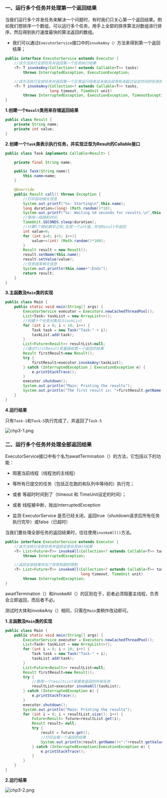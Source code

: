 ### 一、运行多个任务并处理第一个返回结果

当我们运行多个并发任务来解决一个问题时，有时我们只关心第一个返回结果。例如我们想排序一个数组，可以运行多个任务，用手上全部的排序算法对数组进行排序，然后得到执行速度最快的算法返回的数组。

- 我们可以通过`ExecutorService`接口中的`invokeAny（）`方法来得到第一个返回结果；

```java
public interface ExecutorService extends Executor {
    //该方法执行全部任务并返回第一个任务执行结果
    <T> T invokeAny(Collection<? extends Callable<T>> tasks)
        throws InterruptedException, ExecutionException;

    //该方法执行全部任务并返回第一个正常运行结束且未抛出异常和未超过设定时间的任务执行结果
    <T> T invokeAny(Collection<? extends Callable<T>> tasks,
                    long timeout, TimeUnit unit)
        throws InterruptedException, ExecutionException, TimeoutException;
}

```

**1.创建一个`Result`类用来存储返回结果**

```java
public class Result {
    private String name;
    private int value;
}
```

**2.创建一个`Task`类表示执行任务，并实现泛型为Result的Callable接口**

```java
public class Task implements Callable<Result> {

    private final String name;

    public Task(String name){
        this.name=name;
    }

    @Override
    public Result call() throws Exception {
        //打印启动相关信息
        System.out.printf("%s: Starting\n",this.name);
        long duration=(long) (Math.random()*10);
        System.out.printf("%s: Waiting %d seconds for results.\n",this.name,duration);
        //等待一段随机时间
        TimeUnit.SECONDS.sleep(duration);
        //计算5个随机数字之和,生成一个int值，并在Result中返回
        int value=0;
        for (int i=0; i<5; i++){
            value+=(int) (Math.random()*100);
        }
        Result result = new Result();
        result.setName(this.name);
        result.setValue(value);
        //任务结束相关信息
        System.out.println(this.name+":Ends");
        return result;
    }
}
```

**3.主函数及`Main`类的实现**

```java
public class Main {
    public static void main(String[] args) {
        ExecutorService executor = Executors.newCachedThreadPool();
        List<Task> taskList = new ArrayList<>();
        //创建十个任务对象加入taskList
        for (int i = 0; i < 10; i++) {
            Task task = new Task("Task-" + i);
            taskList.add(task);
        }
        List<Future<Result>> resultList=null;
        //通过firstResult变量接收第一个返回的结果
        Result firstResult=new Result();
        try {
            firstResult=executor.invokeAny(taskList);
        } catch (InterruptedException | ExecutionException e) {
            e.printStackTrace();
        }
        executor.shutdown();
        System.out.println("Main: Printing the results");
        System.out.println("The first result is: "+firstResult.getName());
    }
}

```

**4.运行结果**

只有`Task-1`和`Task-5`执行完成了，并返回了`Task-5`

![chp3-1.png](../img/chp3/1.png)

### 二、运行多个任务并处理全部返回结果

ExecutorService接口中有个名为awaitTermination（）的方法，它包括以下的功能：

- 阻塞当前线程（线程池的主线程）

- 等所有已提交的任务（包括正在跑的和队列中等待的）执行完；
- 或者 等超时时间到了（timeout 和 TimeUnit设定的时间）；
- 或者 线程被中断，抛出InterruptedException
- 监测 ExecutorService 是否已经关闭，返回true（shutdown请求后所有任务执行完毕）或false（已超时）

当我们要处理全部任务的返回结果时，往往使用`invokeAll()`方法。

```java
public interface ExecutorService extends Executor {
    //该方法执行全部任务并返回全部任务执行结果
    <T> List<Future<T>> invokeAll(Collection<? extends Callable<T>> tasks)
        throws InterruptedException;

    //返回全部结果并加了异常和超时限制
    <T> List<Future<T>> invokeAll(Collection<? extends Callable<T>> tasks,
                                  long timeout, TimeUnit unit)
        throws InterruptedException;
}
```

awaitTermination（）和invokeAll（）的区别在于，前者必须阻塞主线程，负责会立即返回，而后者不必。

测试时大体和invokeAny（）相同，只需在`Main`类稍作改动即可。

**1.主函数及`Main`类的实现**

```java
public class Main {
    public static void main(String[] args) {
        ExecutorService executor = Executors.newCachedThreadPool();
        List<Task> taskList = new ArrayList<>();
        for (int i = 0; i < 10; i++) {
            Task task = new Task("Task-" + i);
            taskList.add(task);
        }
        List<Future<Result>> resultList=null;
        Result firstResult=new Result();
        try {
            //使用一个resultList来接收返回的所有任务
            resultList=executor.invokeAll(taskList);
        } catch (InterruptedException e) {
            e.printStackTrace();
        }
        executor.shutdown();
        System.out.println("Main: Printing the results");
        for (int i = 0; i < resultList.size(); i++) {
            Future<Result> future=resultList.get(i);
            Result result= null;
            try {
                result = future.get();
                //打印出每一个返回的结果
                System.out.println(result.getName()+":"+result.getValue());
            } catch (InterruptedException|ExecutionException e) {
                e.printStackTrace();
            }
        }
    }
}
```

**2.运行结果**

![chp3-2.png](../img/chp3/2.png)